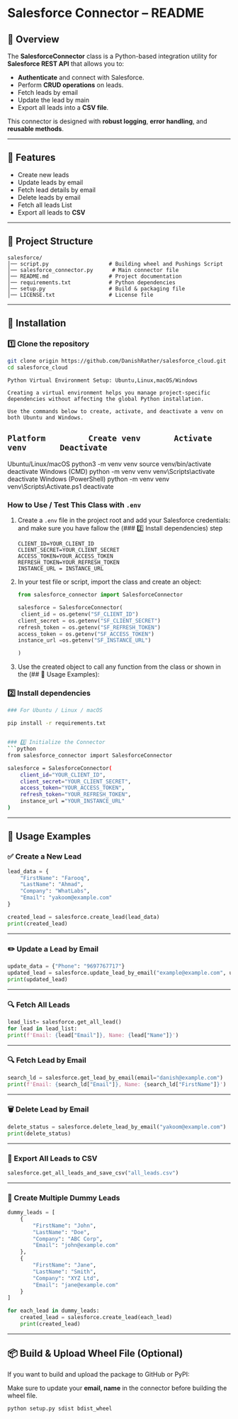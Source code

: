 # Salesforce Connector – README

## 📌 Overview
The **SalesforceConnector** class is a Python-based integration utility for **Salesforce REST API** that allows you to:

- **Authenticate** and connect with Salesforce.
- Perform **CRUD operations** on leads.
- Fetch leads by email
- Update the lead by main
- Export all leads into a **CSV file**.

This connector is designed with **robust logging**, **error handling**, and **reusable methods**.

---

## 🚀 Features
- Create new leads  
- Update leads by email  
- Fetch lead details by email  
- Delete leads by email  
- Fetch all leads List  
- Export all leads to **CSV**  


---

## 📂 Project Structure
```
salesforce/
│── script.py                   # Building wheel and Pushings Script
│── salesforce_connector.py      # Main connector file
│── README.md                   # Project documentation
│── requirements.txt            # Python dependencies
│── setup.py                    # Build & packaging file
│── LICENSE.txt                 # License file
```

---

## 🔧 Installation

### 1️⃣ Clone the repository
```bash
git clone origin https://github.com/DanishRather/salesforce_cloud.git
cd salesforce_cloud
```


```Python Virtual Environment Setup: Ubuntu,Linux,macOS/Windows```

```Creating a virtual environment helps you manage project-specific dependencies without affecting the global Python installation.```

```Use the commands below to create, activate, and deactivate a venv on both Ubuntu and Windows.```

```Platform	        Create venv	      Activate venv	      Deactivate```
   ----------------------------------------------------------------------------
Ubuntu/Linux/macOS	 python3 -m venv venv	source venv/bin/activate  deactivate
Windows (CMD)	     python -m venv venv	venv\Scripts\activate	   deactivate
Windows (PowerShell) python -m venv venv	venv\Scripts\Activate.ps1  deactivate



### How to Use / Test This Class with `.env`

1. Create a `.env` file in the project root and add your Salesforce credentials:
        and make sure you have fallow the (### 2️⃣ Install dependencies) step

    ```env
    CLIENT_ID=YOUR_CLIENT_ID
    CLIENT_SECRET=YOUR_CLIENT_SECRET
    ACCESS_TOKEN=YOUR_ACCESS_TOKEN
    REFRESH_TOKEN=YOUR_REFRESH_TOKEN
    INSTANCE_URL = INSTANCE_URL
    ```

2. In your test file or script, import the class and create an object:

    ```python
    from salesforce_connector import SalesforceConnector

    salesforce = SalesforceConnector(
     client_id = os.getenv("SF_CLIENT_ID")
    client_secret = os.getenv("SF_CLIENT_SECRET")
    refresh_token = os.getenv("SF_REFRESH_TOKEN")
    access_token = os.getenv("SF_ACCESS_TOKEN")
    instance_url =os.getenv("SF_INSTANCE_URL")

    )
    ```

3. Use the created object to call any function from the class or shown in the (## 🧩 Usage Examples):




### 2️⃣ Install dependencies
```bash
### For Ubuntu / Linux / macOS

pip install -r requirements.txt 


### 3️⃣ Initialize the Connector
```python
from salesforce_connector import SalesforceConnector

salesforce = SalesforceConnector(
    client_id="YOUR_CLIENT_ID",
    client_secret="YOUR_CLIENT_SECRET",
    access_token="YOUR_ACCESS_TOKEN",
    refresh_token="YOUR_REFRESH_TOKEN",
    instance_url ="YOUR_INSTANCE_URL"
)
```

---

## 🧩 Usage Examples

### ✅ Create a New Lead
```python
lead_data = {
    "FirstName": "Farooq",
    "LastName": "Ahmad",
    "Company": "WhatLabs",
    "Email": "yakoom@example.com"
}

created_lead = salesforce.create_lead(lead_data)
print(created_lead)
```

---

### ✏️ Update a Lead by Email
```python
update_data = {"Phone": "9697767717"}
updated_lead = salesforce.update_lead_by_email("example@example.com", update_data)
print(updated_lead)
```

---


### 🔍 Fetch All Leads
```python
lead_list= salesforce.get_all_lead()
for lead in lead_list:
print(f'Email: {lead["Email"]}, Name: {lead["Name"]}')
```


---
### 🔍 Fetch Lead by Email
```python
search_ld = salesforce.get_lead_by_email(email="danish@example.com")
print(f'Email: {search_ld["Email"]}, Name: {search_ld["FirstName"]}')
```

---

### 🗑️ Delete Lead by Email
```python
delete_status = salesforce.delete_lead_by_email("yakoom@example.com")
print(delete_status)
```

---


### 📄 Export All Leads to CSV
```python
salesforce.get_all_leads_and_save_csv("all_leads.csv")
```

---

### 🔁 Create Multiple Dummy Leads
```python
dummy_leads = [
    {
        "FirstName": "John",
        "LastName": "Doe",
        "Company": "ABC Corp",
        "Email": "john@example.com"
    },
    {
        "FirstName": "Jane",
        "LastName": "Smith",
        "Company": "XYZ Ltd",
        "Email": "jane@example.com"
    }
]

for each_lead in dummy_leads:
    created_lead = salesforce.create_lead(each_lead)
    print(created_lead)
```

---

## 📦 Build & Upload Wheel File (Optional)
If you want to build and upload the package to GitHub or PyPI:

Make sure to update your **email, name** in the connector before building the wheel file.

```bash
python setup.py sdist bdist_wheel
```